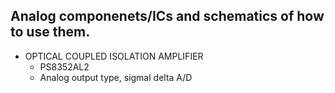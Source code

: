 ## Analog componenets/ICs and schematics of how to use them. 


- OPTICAL COUPLED ISOLATION AMPLIFIER
  - PS8352AL2
  - Analog output type, sigmal delta A/D 
